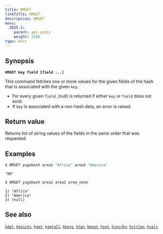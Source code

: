 ```yaml
---
title: HMGET
linkTitle: HMGET
description: HMGET
menu:
  2025.1:
    parent: api-yedis
    weight: 2160
type: docs
---
```


## Synopsis

**`HMGET key field [field ...]`**

This command fetches one or more values for the given fields of the hash that is associated with the given `key`.

- For every given `field`, (null) is returned if either `key` or `field` does not exist.
- If `key` is associated with a non-hash data, an error is raised.

## Return value

Returns list of string values of the fields in the same order that was requested.

## Examples

```sh
$ HMSET yugahash area1 "Africa" area2 "America"
```

```
"OK"
```

```sh
$ HMGET yugahash area1 area2 area_none
```

```
1) "Africa"
2) "America"
3) (null)
```

## See also

[`hdel`](../hdel/), [`hexists`](../hexists/), [`hget`](../hget/), [`hgetall`](../hgetall/), [`hkeys`](../hkeys/), [`hlen`](../hlen/), [`hmset`](../hmset/), [`hset`](../hset/), [`hincrby`](../hincrby/), [`hstrlen`](../hstrlen/), [`hvals`](../hvals/)
